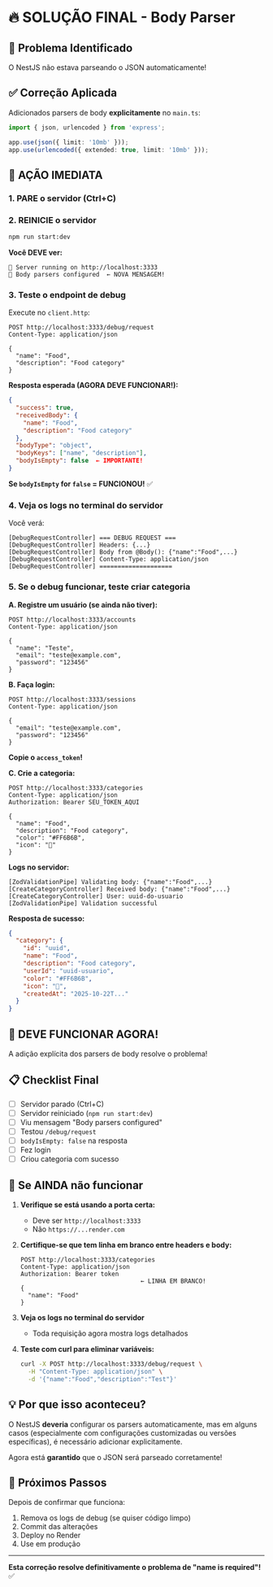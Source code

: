 # 🔥 SOLUÇÃO FINAL - Body Parser

## 🎯 Problema Identificado

O NestJS não estava parseando o JSON automaticamente!

## ✅ Correção Aplicada

Adicionados parsers de body **explicitamente** no `main.ts`:

```typescript
import { json, urlencoded } from 'express';

app.use(json({ limit: '10mb' }));
app.use(urlencoded({ extended: true, limit: '10mb' }));
```

## 🚀 AÇÃO IMEDIATA

### 1. PARE o servidor (Ctrl+C)

### 2. REINICIE o servidor
```bash
npm run start:dev
```

**Você DEVE ver:**
```
🚀 Server running on http://localhost:3333
📝 Body parsers configured  ← NOVA MENSAGEM!
```

### 3. Teste o endpoint de debug

Execute no `client.http`:

```http
POST http://localhost:3333/debug/request
Content-Type: application/json

{
  "name": "Food",
  "description": "Food category"
}
```

**Resposta esperada (AGORA DEVE FUNCIONAR!):**
```json
{
  "success": true,
  "receivedBody": {
    "name": "Food",
    "description": "Food category"
  },
  "bodyType": "object",
  "bodyKeys": ["name", "description"],
  "bodyIsEmpty": false  ← IMPORTANTE!
}
```

**Se `bodyIsEmpty` for `false` = FUNCIONOU!** ✅

### 4. Veja os logs no terminal do servidor

Você verá:
```
[DebugRequestController] === DEBUG REQUEST ===
[DebugRequestController] Headers: {...}
[DebugRequestController] Body from @Body(): {"name":"Food",...}
[DebugRequestController] Content-Type: application/json
[DebugRequestController] ====================
```

### 5. Se o debug funcionar, teste criar categoria

**A. Registre um usuário (se ainda não tiver):**
```http
POST http://localhost:3333/accounts
Content-Type: application/json

{
  "name": "Teste",
  "email": "teste@example.com",
  "password": "123456"
}
```

**B. Faça login:**
```http
POST http://localhost:3333/sessions
Content-Type: application/json

{
  "email": "teste@example.com",
  "password": "123456"
}
```

**Copie o `access_token`!**

**C. Crie a categoria:**
```http
POST http://localhost:3333/categories
Content-Type: application/json
Authorization: Bearer SEU_TOKEN_AQUI

{
  "name": "Food",
  "description": "Food category",
  "color": "#FF6B6B",
  "icon": "🍔"
}
```

**Logs no servidor:**
```
[ZodValidationPipe] Validating body: {"name":"Food",...}
[CreateCategoryController] Received body: {"name":"Food",...}
[CreateCategoryController] User: uuid-do-usuario
[ZodValidationPipe] Validation successful
```

**Resposta de sucesso:**
```json
{
  "category": {
    "id": "uuid",
    "name": "Food",
    "description": "Food category",
    "userId": "uuid-usuario",
    "color": "#FF6B6B",
    "icon": "🍔",
    "createdAt": "2025-10-22T..."
  }
}
```

## 🎉 DEVE FUNCIONAR AGORA!

A adição explícita dos parsers de body resolve o problema!

## 📋 Checklist Final

- [ ] Servidor parado (Ctrl+C)
- [ ] Servidor reiniciado (`npm run start:dev`)
- [ ] Viu mensagem "Body parsers configured"
- [ ] Testou `/debug/request`
- [ ] `bodyIsEmpty: false` na resposta
- [ ] Fez login
- [ ] Criou categoria com sucesso

## 🐛 Se AINDA não funcionar

1. **Verifique se está usando a porta certa:**
   - Deve ser `http://localhost:3333`
   - Não `https://...render.com`

2. **Certifique-se que tem linha em branco entre headers e body:**
   ```http
   POST http://localhost:3333/categories
   Content-Type: application/json
   Authorization: Bearer token
                                    ← LINHA EM BRANCO!
   {
     "name": "Food"
   }
   ```

3. **Veja os logs no terminal do servidor**
   - Toda requisição agora mostra logs detalhados

4. **Teste com curl para eliminar variáveis:**
   ```bash
   curl -X POST http://localhost:3333/debug/request \
     -H "Content-Type: application/json" \
     -d '{"name":"Food","description":"Test"}'
   ```

## 💡 Por que isso aconteceu?

O NestJS **deveria** configurar os parsers automaticamente, mas em alguns casos (especialmente com configurações customizadas ou versões específicas), é necessário adicionar explicitamente.

Agora está **garantido** que o JSON será parseado corretamente!

## 🚀 Próximos Passos

Depois de confirmar que funciona:
1. Remova os logs de debug (se quiser código limpo)
2. Commit das alterações
3. Deploy no Render
4. Use em produção

---

**Esta correção resolve definitivamente o problema de "name is required"!** ✅


